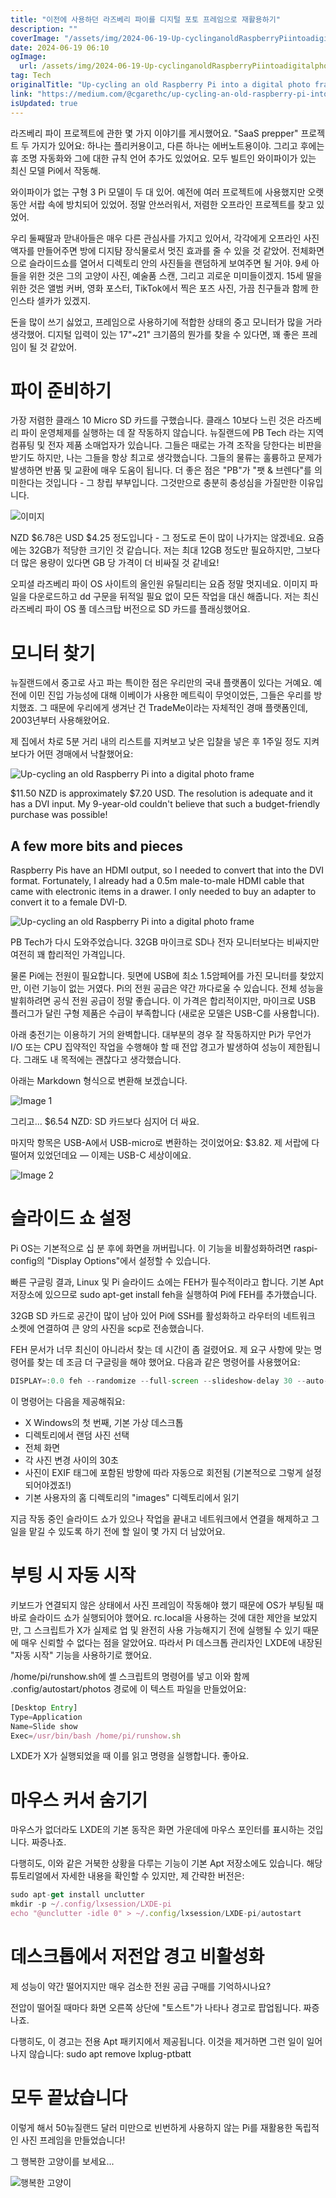 ```yaml
---
title: "이전에 사용하던 라즈베리 파이를 디지털 포토 프레임으로 재활용하기"
description: ""
coverImage: "/assets/img/2024-06-19-Up-cyclinganoldRaspberryPiintoadigitalphotoframe_0.png"
date: 2024-06-19 06:10
ogImage: 
  url: /assets/img/2024-06-19-Up-cyclinganoldRaspberryPiintoadigitalphotoframe_0.png
tag: Tech
originalTitle: "Up-cycling an old Raspberry Pi into a digital photo frame"
link: "https://medium.com/@cgarethc/up-cycling-an-old-raspberry-pi-into-a-digital-photo-frame-928d2fa599"
isUpdated: true
---
```






라즈베리 파이 프로젝트에 관한 몇 가지 이야기를 게시했어요. "SaaS prepper" 프로젝트 두 가지가 있어요: 하나는 플리커용이고, 다른 하나는 에버노트용이야. 그리고 후에는 휴 조명 자동화와 그에 대한 규칙 언어 추가도 있었어요. 모두 빌트인 와이파이가 있는 최신 모델 Pi에서 작동해.

와이파이가 없는 구형 3 Pi 모델이 두 대 있어. 예전에 여러 프로젝트에 사용했지만 오랫동안 서랍 속에 방치되어 있었어. 정말 안쓰러워서, 저렴한 오프라인 프로젝트를 찾고 있었어.

우리 둘째딸과 맏내아들은 매우 다른 관심사를 가지고 있어서, 각각에게 오프라인 사진액자를 만들어주면 방에 디지턈 장식물로서 멋진 효과를 줄 수 있을 것 같았어. 전체화면으로 슬라이드쇼를 열어서 디렉토리 안의 사진들을 랜덤하게 보여주면 될 거야. 9세 아들을 위한 것은 그의 고양이 사진, 예술품 스캔, 그리고 괴로운 미미들이겠지. 15세 딸을 위한 것은 앨범 커버, 영화 포스터, TikTok에서 찍은 포즈 사진, 가끔 친구들과 함께 한 인스타 셀카가 있겠지.

돈을 많이 쓰기 싫었고, 프레임으로 사용하기에 적합한 상태의 중고 모니터가 많을 거라 생각했어. 디지털 입력이 있는 17"~21" 크기쯤의 뭔가를 찾을 수 있다면, 꽤 좋은 프레임이 될 것 같았어.

<div class="content-ad"></div>

# 파이 준비하기

가장 저렴한 클래스 10 Micro SD 카드를 구했습니다. 클래스 10보다 느린 것은 라즈베리 파이 운영체제를 실행하는 데 잘 작동하지 않습니다. 뉴질랜드에 PB Tech 라는 지역 컴퓨팅 및 전자 제품 소매업자가 있습니다. 그들은 때로는 가격 조작을 당한다는 비판을 받기도 하지만, 나는 그들을 항상 최고로 생각했습니다. 그들의 물류는 훌륭하고 문제가 발생하면 반품 및 교환에 매우 도움이 됩니다. 더 좋은 점은 "PB"가 "팻 & 브렌다"를 의미한다는 것입니다 - 그 창립 부부입니다. 그것만으로 충분히 충성심을 가질만한 이유입니다.

![이미지](/assets/img/2024-06-19-Up-cyclinganoldRaspberryPiintoadigitalphotoframe_0.png)

NZD $6.78은 USD $4.25 정도입니다 - 그 정도로 돈이 많이 나가지는 않겠네요. 요즘에는 32GB가 적당한 크기인 것 같습니다. 저는 최대 12GB 정도만 필요하지만, 그보다 더 많은 용량이 있다면 GB 당 가격이 더 비싸질 것 같네요!

<div class="content-ad"></div>

오피셜 라즈베리 파이 OS 사이트의 올인원 유틸리티는 요즘 정말 멋지네요. 이미지 파일을 다운로드하고 dd 구문을 뒤적일 필요 없이 모든 작업을 대신 해줍니다. 저는 최신 라즈베리 파이 OS 풀 데스크탑 버전으로 SD 카드를 플래싱했어요.

# 모니터 찾기

뉴질랜드에서 중고로 사고 파는 특이한 점은 우리만의 국내 플랫폼이 있다는 거예요. 예전에 이민 진입 가능성에 대해 이베이가 사용한 메트릭이 무엇이었든, 그들은 우리를 방치했죠. 그 때문에 우리에게 생겨난 건 TradeMe이라는 자체적인 경매 플랫폼인데, 2003년부터 사용해왔어요.

제 집에서 차로 5분 거리 내의 리스트를 지켜보고 낮은 입찰을 넣은 후 1주일 정도 지켜보다가 어떤 경매에서 낙찰했어요:

<div class="content-ad"></div>


![Up-cycling an old Raspberry Pi into a digital photo frame](/assets/img/2024-06-19-Up-cyclinganoldRaspberryPiintoadigitalphotoframe_1.png)

$11.50 NZD is approximately $7.20 USD. The resolution is adequate and it has a DVI input. My 9-year-old couldn't believe that such a budget-friendly purchase was possible!

## A few more bits and pieces

Raspberry Pis have an HDMI output, so I needed to convert that into the DVI format. Fortunately, I already had a 0.5m male-to-male HDMI cable that came with electronic items in a drawer. I only needed to buy an adapter to convert it to a female DVI-D.


<div class="content-ad"></div>

![Up-cycling an old Raspberry Pi into a digital photo frame](/assets/img/2024-06-19-Up-cyclinganoldRaspberryPiintoadigitalphotoframe_2.png)

PB Tech가 다시 도와주었습니다. 32GB 마이크로 SD나 전자 모니터보다는 비싸지만 여전히 꽤 합리적인 가격입니다.

물론 Pi에는 전원이 필요합니다. 뒷면에 USB에 최소 1.5암페어를 가진 모니터를 찾았지만, 이런 기능이 없는 거였다. Pi의 전원 공급은 약간 까다로울 수 있습니다. 전체 성능을 발휘하려면 공식 전원 공급이 정말 좋습니다. 이 가격은 합리적이지만, 마이크로 USB 플러그가 달린 구형 제품은 수급이 부족합니다 (새로운 모델은 USB-C를 사용합니다).

아래 충전기는 이용하기 거의 완벽합니다. 대부분의 경우 잘 작동하지만 Pi가 무언가 I/O 또는 CPU 집약적인 작업을 수행해야 할 때 전압 경고가 발생하여 성능이 제한됩니다. 그래도 내 목적에는 괜찮다고 생각했습니다.

<div class="content-ad"></div>

아래는 Markdown 형식으로 변환해 보겠습니다.


![Image 1](/assets/img/2024-06-19-Up-cyclinganoldRaspberryPiintoadigitalphotoframe_3.png)

그리고... $6.54 NZD: SD 카드보다 심지어 더 싸요.

마지막 항목은 USB-A에서 USB-micro로 변환하는 것이었어요: $3.82. 제 서랍에 다 떨어져 있었던데요 — 이제는 USB-C 세상이에요.

![Image 2](/assets/img/2024-06-19-Up-cyclinganoldRaspberryPiintoadigitalphotoframe_4.png)


<div class="content-ad"></div>

# 슬라이드 쇼 설정

Pi OS는 기본적으로 십 분 후에 화면을 꺼버립니다. 이 기능을 비활성화하려면 raspi-config의 "Display Options"에서 설정할 수 있습니다.

빠른 구글링 결과, Linux 및 Pi 슬라이드 쇼에는 FEH가 필수적이라고 합니다. 기본 Apt 저장소에 있으므로 sudo apt-get install feh을 실행하여 Pi에 FEH를 추가했습니다.

32GB SD 카드로 공간이 많이 남아 있어 Pi에 SSH를 활성화하고 라우터의 네트워크 소켓에 연결하여 큰 양의 사진을 scp로 전송했습니다.

<div class="content-ad"></div>

FEH 문서가 너무 최신이 아니라서 찾는 데 시간이 좀 걸렸어요. 제 요구 사항에 맞는 명령어를 찾는 데 조금 더 구글링을 해야 했어요. 다음과 같은 명령어를 사용했어요:

```js
DISPLAY=:0.0 feh --randomize --full-screen --slideshow-delay 30 --auto-rotate /home/pi/images
```

이 명령어는 다음을 제공해줘요:
- X Windows의 첫 번째, 기본 가상 데스크톱
- 디렉토리에서 랜덤 사진 선택
- 전체 화면
- 각 사진 변경 사이의 30초
- 사진이 EXIF 태그에 포함된 방향에 따라 자동으로 회전됨 (기본적으로 그렇게 설정되어야겠죠!)
- 기본 사용자의 홈 디렉토리의 "images" 디렉토리에서 읽기

<div class="content-ad"></div>

지금 작동 중인 슬라이드 쇼가 있으나 작업을 끝내고 네트워크에서 연결을 해제하고 그 일을 맡길 수 있도록 하기 전에 할 일이 몇 가지 더 남았어요.

# 부팅 시 자동 시작

키보드가 연결되지 않은 상태에서 사진 프레임이 작동해야 했기 때문에 OS가 부팅될 때 바로 슬라이드 쇼가 실행되어야 했어요. rc.local을 사용하는 것에 대한 제안을 보았지만, 그 스크립트가 X가 실제로 업 및 완전히 사용 가능해지기 전에 실행될 수 있기 때문에 매우 신뢰할 수 없다는 점을 알았어요. 따라서 Pi 데스크톱 관리자인 LXDE에 내장된 "자동 시작" 기능을 사용하기로 했어요.

/home/pi/runshow.sh에 셸 스크립트의 명령어를 넣고 이와 함께 .config/autostart/photos 경로에 이 텍스트 파일을 만들었어요:

<div class="content-ad"></div>

```js
[Desktop Entry]
Type=Application
Name=Slide show
Exec=/usr/bin/bash /home/pi/runshow.sh
```

LXDE가 X가 실행되었을 때 이를 읽고 명령을 실행합니다. 좋아요.

# 마우스 커서 숨기기

마우스가 없더라도 LXDE의 기본 동작은 화면 가운데에 마우스 포인터를 표시하는 것입니다. 짜증나죠.

<div class="content-ad"></div>

다행히도, 이와 같은 거북한 상황을 다루는 기능이 기본 Apt 저장소에도 있습니다. 해당 튜토리얼에서 자세한 내용을 확인할 수 있지만, 제 간략한 버전은:

```js
sudo apt-get install unclutter
mkdir -p ~/.config/lxsession/LXDE-pi
echo "@unclutter -idle 0" > ~/.config/lxsession/LXDE-pi/autostart
```

# 데스크톱에서 저전압 경고 비활성화

제 성능이 약간 떨어지지만 매우 검소한 전원 공급 구매를 기억하시나요?

<div class="content-ad"></div>

전압이 떨어질 때마다 화면 오른쪽 상단에 "토스트"가 나타나 경고로 팝업됩니다. 짜증나죠.

다행히도, 이 경고는 전용 Apt 패키지에서 제공됩니다. 이것을 제거하면 그런 일이 일어나지 않습니다: sudo apt remove lxplug-ptbatt

# 모두 끝났습니다

이렇게 해서 50뉴질랜드 달러 미만으로 빈번하게 사용하지 않는 Pi를 재활용한 독립적인 사진 프레임을 만들었습니다!

<div class="content-ad"></div>

그 행복한 고양이를 보세요...

![행복한 고양이](/assets/img/2024-06-19-Up-cyclinganoldRaspberryPiintoadigitalphotoframe_5.png)